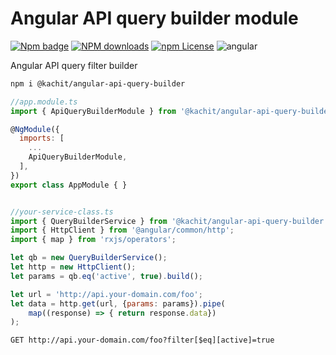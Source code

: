 # Angular API query builder module
[![Npm badge](https://img.shields.io/npm/v/@kachit/angular-api-query-builder.svg)][npm]
[![NPM downloads][npm-download]][npm]
[![npm License](https://img.shields.io/npm/l/ng-packagr.svg?style=flat-square)](https://github.com/kachit/angular-api-query-builder/blob/master/LICENSE)
![angular](https://img.shields.io/badge/angular-^11.0-lightgrey.svg?style=flat-square)  

[npm]: https://www.npmjs.com/package/@kachit/angular-api-query-builder
[npm-download]: https://img.shields.io/npm/dm/@kachit/angular-api-query-builder.svg?style=flat-square

Angular API query filter builder

```bash
npm i @kachit/angular-api-query-builder
```

```js
//app.module.ts
import { ApiQueryBuilderModule } from '@kachit/angular-api-query-builder';

@NgModule({
  imports: [
    ...
    ApiQueryBuilderModule,
  ],
})
export class AppModule { }


//your-service-class.ts
import { QueryBuilderService } from '@kachit/angular-api-query-builder';
import { HttpClient } from '@angular/common/http';
import { map } from 'rxjs/operators';

let qb = new QueryBuilderService();
let http = new HttpClient();
let params = qb.eq('active', true).build();

let url = 'http://api.your-domain.com/foo';
let data = http.get(url, {params: params}).pipe(
    map((response) => { return response.data})
);
```

```http request
GET http://api.your-domain.com/foo?filter[$eq][active]=true
```
